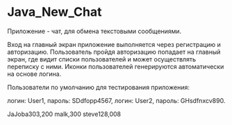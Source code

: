 # Java_New_Chat
Приложение - чат, для обмена текстовыми сообщениями.

Вход на главный экран приложение выполняется через регистрацию и авторизацию.
Пользователь пройдя авторизацию попадает на главный экран, где видит списки
пользователей и может осуществлять переписку с ними. Иконки пользователей
генерируются автоматически на основе логина.

Пользователи по умолчанию для тестирования приложения:

логин: User1, пароль: SDdfopp4567,
логин: User2, пароль: GHsdfnxcv890.

JaJoba303,200
malk,300
steve128,008

